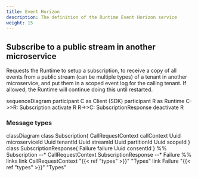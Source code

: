 ```yaml
---
title: Event Horizon
description: The definition of the Runtime Event Horizon service
weight: 15
---
```


## Subscribe to a public stream in another microservice

Requests the Runtime to setup a subscription, to receive a copy of all events from a public stream (can be multiple types) of a tenant in another microservice, and put them in a scoped event log for the calling tenant. If allowed, the Runtime will continue doing this until restarted.

<div class="mermaid">
sequenceDiagram
    participant C as Client (SDK)
    participant R as Runtime
    C->>R: Subscription
    activate R
    R->>C: SubscriptionResponse
    deactivate R
</div>

### Message types

<div class="mermaid">
classDiagram
    class Subscription{
        CallRequestContext callContext
        Uuid microserviceId
        Uuid tenantId
        Uuid streamId
        Uuid partitionId
        Uuid scopeId
    }
    class SubscriptionResponse{
        Failure failure
        Uuid consentId
    }
    %%
    Subscription --* CallRequestContext
    SubscriptionResponse --* Failure
    %% links
    link CallRequestContext "{{< ref "types" >}}" "Types"
    link Failure "{{< ref "types" >}}" "Types"
</div>
